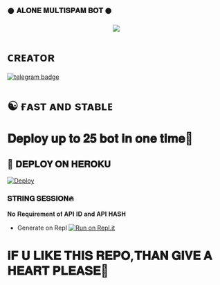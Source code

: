 ### 𒊹︎︎︎ 𝐀𝐋𝐎𝐍𝐄 𝐌𝐔𝐋𝐓𝐈𝐒𝐏𝐀𝐌 𝐁𝐎𝐓 𒊹︎︎︎︎︎

<p align="center">
  <img src="https://telegra.ph/file/439b85f6fce810d1a8cf4.jpg">
</p>

# ᴄʀᴇᴀᴛᴏʀ
 [![telegram badge](https://img.shields.io/badge/𝐀𝐋𝐎𝐍𝐄-30302f?style=for-the-badge&logo=telegram)](https://t.me/ALONExBOY)
# ☯︎ ғᴀsᴛ ᴀɴᴅ sᴛᴀʙʟᴇ 
# 𝐃𝐞𝐩𝐥𝐨𝐲 𝐮𝐩 𝐭𝐨 𝟐𝟓 𝐛𝐨𝐭 𝐢𝐧 𝐨𝐧𝐞 𝐭𝐢𝐦𝐞🤍
## 🚀 𝐃𝐄𝐏𝐋𝐎𝐘 𝐎𝐍 𝐇𝐄𝐑𝐎𝐊𝐔
[![Deploy](https://www.herokucdn.com/deploy/button.svg)](https://heroku.com/deploy?template=https://github.com/PRONOI/ALONE-PLAYER)
### 𝐒𝐓𝐑𝐈𝐍𝐆 𝐒𝐄𝐒𝐒𝐈𝐎𝐍🔥
𝐍𝐨 𝐑𝐞𝐪𝐮𝐢𝐫𝐞𝐦𝐞𝐧𝐭 𝐨𝐟 𝐀𝐏𝐈 𝐈𝐃 𝐚𝐧𝐝 𝐀𝐏𝐈 𝐇𝐀𝐒𝐇

   - Generate on Repl [![Run on Repl.it](https://repl.it/badge/github/MrRizoel/RiZoeLSpamBot)](https://replit.com/@RiZoeL/RiZoeL-Spam-bot)

# 𝐢𝐅 𝐔 𝐋𝐈𝐊𝐄 𝐓𝐇𝐈𝐒 𝐑𝐄𝐏𝐎,𝐓𝐇𝐀𝐍 𝐆𝐈𝐕𝐄 𝐀 𝐇𝐄𝐀𝐑𝐓 𝐏𝐋𝐄𝐀𝐒𝐄🖤
